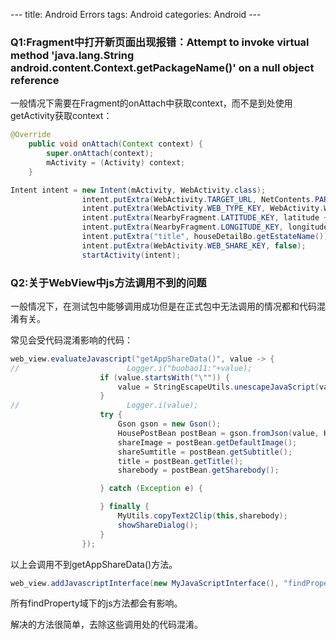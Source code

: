 \---
 title: Android Errors
 tags: Android
 categories: Android
 \---

### Q1:Fragment中打开新页面出现报错：Attempt to invoke virtual method 'java.lang.String android.content.Context.getPackageName()' on a null object reference

一般情况下需要在Fragment的onAttach中获取context，而不是到处使用getActivity获取context：

```java
@Override
    public void onAttach(Context context) {
        super.onAttach(context);
        mActivity = (Activity) context;
    }
```

```java
Intent intent = new Intent(mActivity, WebActivity.class);
                intent.putExtra(WebActivity.TARGET_URL, NetContents.PAR_VIEW_HOST);
                intent.putExtra(WebActivity.WEB_TYPE_KEY, WebActivity.WEB_TO_PAR);
                intent.putExtra(NearbyFragment.LATITUDE_KEY, latitude + "");
                intent.putExtra(NearbyFragment.LONGITUDE_KEY, longitude + "");
                intent.putExtra("title", houseDetailBo.getEstateName());
                intent.putExtra(WebActivity.WEB_SHARE_KEY, false);
                startActivity(intent);
```

### Q2:关于WebView中js方法调用不到的问题

一般情况下，在测试包中能够调用成功但是在正式包中无法调用的情况都和代码混淆有关。

常见会受代码混淆影响的代码：

```java
web_view.evaluateJavascript("getAppShareData()", value -> {
//                        Logger.i("buobao11:"+value);
                    if (value.startsWith("\"")) {
                        value = StringEscapeUtils.unescapeJavaScript(value.substring(1, value.length() - 1));
                    }
//                        Logger.i(value);
                    try {
                        Gson gson = new Gson();
                        HousePostBean postBean = gson.fromJson(value, HousePostBean.class);
                        shareImage = postBean.getDefaultImage();
                        shareSumtitle = postBean.getSubtitle();
                        title = postBean.getTitle();
                        sharebody = postBean.getSharebody();

                    } catch (Exception e) {

                    } finally {
                        MyUtils.copyText2Clip(this,sharebody);
                        showShareDialog();
                    }
                });
```

以上会调用不到getAppShareData()方法。

```java
web_view.addJavascriptInterface(new MyJavaScriptInterface(), "findProperty");
```

所有findProperty域下的js方法都会有影响。

解决的方法很简单，去除这些调用处的代码混淆。

